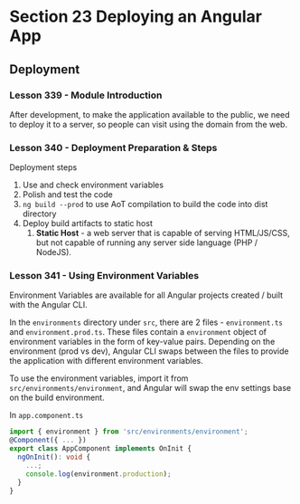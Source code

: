 # Section 23 Deploying an Angular App

## Deployment

### Lesson 339 - Module Introduction

After development, to make the application available to the public, we need to deploy it to a server, so people can visit using the domain from the web.

### Lesson 340 - Deployment Preparation & Steps

Deployment steps

1. Use and check environment variables
2. Polish and test the code
3. `ng build --prod` to use AoT compilation to build the code into dist directory
4. Deploy build artifacts to static host
   1. **Static Host** - a web server that is capable of serving HTML/JS/CSS, but not capable of running any server side language (PHP / NodeJS).

### Lesson 341 - Using Environment Variables

Environment Variables are available for all Angular projects created / built with the Angular CLI.

In the `environments` directory under `src`, there are 2 files - `environment.ts` and `environment.prod.ts`. These files contain a `environment` object of environment variables in the form of key-value pairs. Depending on the environment (prod vs dev), Angular CLI swaps between the files to provide the application with different environment variables.

To use the environment variables, import it from `src/environments/environment`, and Angular will swap the env settings base on the build environment.

In `app.component.ts`

```ts
import { environment } from 'src/environments/environment';
@Component({ ... })
export class AppComponent implements OnInit {
  ngOnInit(): void {
    ...;
    console.log(environment.production);
  }
}
```
